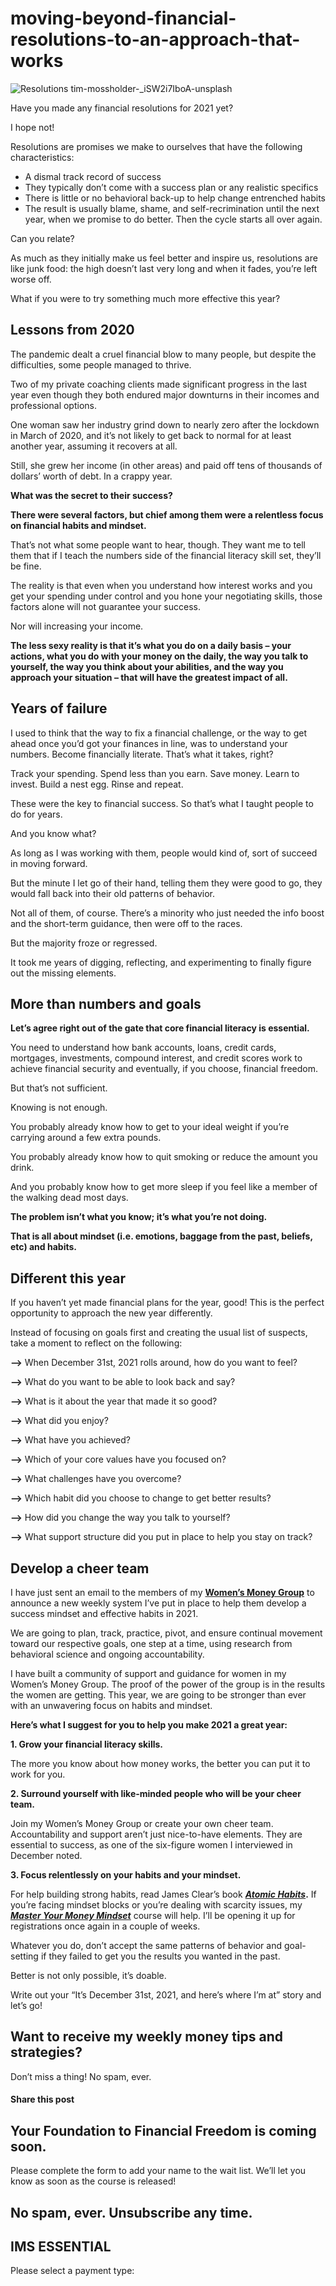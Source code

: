 # moving-beyond-financial-resolutions-to-an-approach-that-works
![Resolutions tim-mossholder-_iSW2i7IboA-unsplash](https://yourfinanciallaunchpad.com/wp-content/uploads/elementor/thumbs/Resolutions-tim-mossholder-_iSW2i7IboA-unsplash-qdc6covn77i5onoruu2sdv9i1d1lj94jl1hc1ccih4.jpg "Resolutions tim-mossholder-_iSW2i7IboA-unsplash")

Have you made any financial resolutions for 2021 yet?

I hope not!

Resolutions are promises we make to ourselves that have the following characteristics:

- A dismal track record of success
- They typically don’t come with a success plan or any realistic specifics
- There is little or no behavioral back-up to help change entrenched habits
- The result is usually blame, shame, and self-recrimination until the next year, when we promise to do better. Then the cycle starts all over again.

Can you relate?

As much as they initially make us feel better and inspire us, resolutions are like junk food: the high doesn’t last very long and when it fades, you’re left worse off.

What if you were to try something much more effective this year?

## Lessons from 2020

The pandemic dealt a cruel financial blow to many people, but despite the difficulties, some people managed to thrive.

Two of my private coaching clients made significant progress in the last year even though they both endured major downturns in their incomes and professional options.

One woman saw her industry grind down to nearly zero after the lockdown in March of 2020, and it’s not likely to get back to normal for at least another year, assuming it recovers at all.

Still, she grew her income (in other areas) and paid off tens of thousands of dollars’ worth of debt. In a crappy year.

**What was the secret to their success?**

**There were several factors, but chief among them were a relentless focus on financial habits and mindset.**

That’s not what some people want to hear, though. They want me to tell them that if I teach the numbers side of the financial literacy skill set, they’ll be fine.

The reality is that even when you understand how interest works and you get your spending under control and you hone your negotiating skills, those factors alone will not guarantee your success.

Nor will increasing your income.

**The less sexy reality is that it’s what you do on a daily basis – your actions, what you do with your money on the daily, the way you talk to yourself, the way you think about your abilities, and the way you approach your situation – that will have the greatest impact of all.**

## Years of failure

I used to think that the way to fix a financial challenge, or the way to get ahead once you’d got your finances in line, was to understand your numbers. Become financially literate. That’s what it takes, right?

Track your spending. Spend less than you earn. Save money. Learn to invest. Build a nest egg. Rinse and repeat.

These were the key to financial success. So that’s what I taught people to do for years.

And you know what?

As long as I was working with them, people would kind of, sort of succeed in moving forward.

But the minute I let go of their hand, telling them they were good to go, they would fall back into their old patterns of behavior.

Not all of them, of course. There’s a minority who just needed the info boost and the short-term guidance, then were off to the races.

But the majority froze or regressed.

It took me years of digging, reflecting, and experimenting to finally figure out the missing elements.

## More than numbers and goals

**Let’s agree right out of the gate that core financial literacy is essential.**

You need to understand how bank accounts, loans, credit cards, mortgages, investments, compound interest, and credit scores work to achieve financial security and eventually, if you choose, financial freedom.

But that’s not sufficient.

Knowing is not enough.

You probably already know how to get to your ideal weight if you’re carrying around a few extra pounds.

You probably already know how to quit smoking or reduce the amount you drink.

And you probably know how to get more sleep if you feel like a member of the walking dead most days.

**The problem isn’t what you know; it’s what you’re not doing.**

**That is all about mindset (i.e. emotions, baggage from the past, beliefs, etc) and habits.**

## Different this year

If you haven’t yet made financial plans for the year, good! This is the perfect opportunity to approach the new year differently.

Instead of focusing on goals first and creating the usual list of suspects, take a moment to reflect on the following:

**–>** When December 31st, 2021 rolls around, how do you want to feel?

**–>** What do you want to be able to look back and say?

**–>** What is it about the year that made it so good?

**–>** What did you enjoy?

**–>** What have you achieved?

**–>** Which of your core values have you focused on?

**–>** What challenges have you overcome?

**–>** Which habit did you choose to change to get better results?

**–>** How did you change the way you talk to yourself?

**–>** What support structure did you put in place to help you stay on track?

## Develop a cheer team

I have just sent an email to the members of my **[Women’s Money Group](https://yourfinanciallaunchpad.com/womens-money-group/)** to announce a new weekly system I’ve put in place to help them develop a success mindset and effective habits in 2021.

We are going to plan, track, practice, pivot, and ensure continual movement toward our respective goals, one step at a time, using research from behavioral science and ongoing accountability.

I have built a community of support and guidance for women in my Women’s Money Group. The proof of the power of the group is in the results the women are getting. This year, we are going to be stronger than ever with an unwavering focus on habits and mindset.

**Here’s what I suggest for you to help you make 2021 a great year:**

**1\. Grow your financial literacy skills.**

The more you know about how money works, the better you can put it to work for you.

**2\. Surround yourself with like-minded people who will be your cheer team.**

Join my Women’s Money Group or create your own cheer team. Accountability and support aren’t just nice-to-have elements. They are essential to success, as one of the six-figure women I interviewed in December noted.

**3\. Focus relentlessly on your habits and your mindset.**

For help building strong habits, read James Clear’s book **[*Atomic Habits*](https://jamesclear.com/atomic-habits).** If you’re facing mindset blocks or you’re dealing with scarcity issues, my [***Master Your Money Mindset***](https://yourfinanciallaunchpad.com/master-your-mindset/) course will help. I’ll be opening it up for registrations once again in a couple of weeks.

Whatever you do, don’t accept the same patterns of behavior and goal-setting if they failed to get you the results you wanted in the past.

Better is not only possible, it’s doable.

Write out your “It’s December 31st, 2021, and here’s where I’m at” story and let’s go!

## Want to receive my weekly money tips and strategies?

Don’t miss a thing! No spam, ever.

#### Share this post

## Your Foundation to Financial Freedom is coming soon.

Please complete the form to add your name to the wait list. We’ll let you know as soon as the course is released!

## No spam, ever. Unsubscribe any time.

## IMS ESSENTIAL

Please select a payment type: